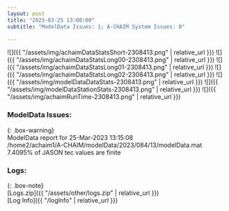 ```yaml
---
layout: post
title: "2023-03-25 13:00:00"
subtitle: "ModelData Issues: 1; A-CHAIM System Issues: 0"

---
```


![]({{ "/assets/img/achaimDataStatsShort-2308413.png" | relative_url }})
![]({{ "/assets/img/achaimDataStatsLong00-2308413.png" | relative_url }})
![]({{ "/assets/img/achaimDataStatsLong01-2308413.png" | relative_url }})
![]({{ "/assets/img/achaimDataStatsLong02-2308413.png" | relative_url }})
![]({{ "/assets/img/modelDataDataStats-2308413.png" | relative_url }})
![]({{ "/assets/img/modelDataStationStats-2308413.png" | relative_url }})
![]({{ "/assets/img/achaimRunTime-2308413.png" | relative_url }})


### ModelData Issues:  
  
{: .box-warning}  
 ModelData report for 25-Mar-2023 13:15:08   
 /home2/achaim1/A-CHAIM/modelData/2023/084/13/modelData.mat   
 7.4095% of JASON tec values are finite   
  


### Logs:  
  
{: .box-note}  
[Logs.zip]({{ "/assets/other/logs.zip" | relative_url }})  
[Log Info]({{ "/logInfo" | relative_url }})  
